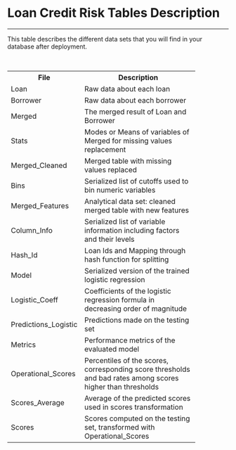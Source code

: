 
# Loan Credit Risk Tables Description
--------------------------
 This table describes the different data sets that you will find in your database after deployment. 

<table style="width:85%">
   <tr>
    <th>File</th>
    <th>Description</th>
  </tr>
  <tr>
    <td>Loan</td>
    <td>Raw data about each loan </td>
  </tr>
    <tr>
    <td>Borrower</td>
    <td>Raw data about each borrower </td>
  </tr>
    <tr>
    <td>Merged</td>
    <td>The merged result of Loan and Borrower </td>
  </tr>
  <tr>
    <td>Stats</td>
    <td>Modes or Means of variables of Merged for missing values replacement</td>
  </tr>
  <tr>
    <td>Merged_Cleaned</td>
    <td>Merged table with missing values replaced</td>
  </tr>
    <tr>
    <td>Bins</td>
    <td>Serialized list of cutoffs used to bin numeric variables</td>
  </tr>
  <tr>
    <td>Merged_Features</td>
    <td>Analytical data set: cleaned merged table with new features</td>
  </tr>
    <tr>
    <td>Column_Info</td>
    <td>Serialized list of variable information including factors and their levels</td>
  </tr>
    <tr>
    <td>Hash_Id</td>
    <td>Loan Ids and Mapping through hash function for splitting</td>
  </tr>
    <tr>
    <td>Model</td>
    <td>Serialized version of the trained logistic regression</td>
  </tr>
    <tr>
    <td>Logistic_Coeff</td>
    <td>Coefficients of the logistic regression formula in decreasing order of magnitude</td>
  </tr>
    <tr>
    <td>Predictions_Logistic</td>
    <td>Predictions made on the testing set</td>
  </tr>
    <tr>
    <td>Metrics</td>
    <td>Performance metrics of the evaluated model</td>
  </tr>
    <tr>
    <td>Operational_Scores</td>
    <td>Percentiles of the scores, corresponding score thresholds and bad rates among scores higher than thresholds</td>
  </tr>
    <tr>
    <td>Scores_Average</td>
    <td>Average of the predicted scores used in scores transformation</td>
  </tr>
    <tr>
    <td>Scores</td>
    <td>Scores computed on the testing set, transformed with Operational_Scores</td>
  </tr>
</table>
